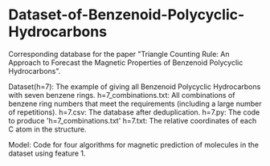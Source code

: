 # Dataset-of-Benzenoid-Polycyclic-Hydrocarbons
Corresponding database for the paper "Triangle Counting Rule: An Approach to Forecast the Magnetic Properties of Benzenoid Polycyclic Hydrocarbons".

Dataset(h=7): The example of giving all Benzenoid Polycyclic Hydrocarbons with seven benzene rings.
   h=7_combinations.txt: All combinations of benzene ring numbers that meet the requirements (including a large number of repetitions).
   h=7.csv: The database after deduplication.
   h=7.py: The code to produce 'h=7_combinations.txt'
   h=7.txt: The relative coordinates of each C atom in the structure.
   
Model:
Code for four algorithms for magnetic prediction of molecules in the dataset using feature 1.
